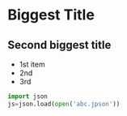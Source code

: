 # Biggest Title
## Second biggest title

- 1st item
- 2nd
- 3rd

```python
import json
js=json.load(open('abc.jpson'))
```
